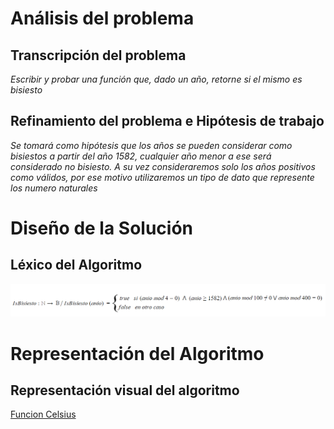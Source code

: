 # Análisis del problema

## Transcripción del problema

*Escribir y probar una función que, dado un año, retorne si el mismo es bisiesto*

## Refinamiento del problema e Hipótesis de trabajo

*Se tomará como hipótesis que los años se pueden considerar como bisiestos a partir del año 1582, cualquier año menor a ese será considerado no bisiesto. A su vez consideraremos solo los años positivos como válidos, por ese motivo utilizaremos un tipo de dato que represente los numero naturales*

# Diseño de la Solución

## Léxico del Algoritmo

![IsBisiesto](https://raw.githubusercontent.com/josefranwagner/AED/master/03-Bisiesto/IsBisiesto.png)

# Representación del Algoritmo

## Representación visual del algoritmo

[Funcion Celsius](https://raw.githubusercontent.com/josefranwagner/AED/master/03-Celsius/Celsius.cpp)
